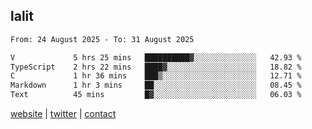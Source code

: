 ## lalit

<!--START_SECTION:waka-->

```txt
From: 24 August 2025 - To: 31 August 2025

V             5 hrs 25 mins   ██████████▓░░░░░░░░░░░░░░   42.93 %
TypeScript    2 hrs 22 mins   ████▓░░░░░░░░░░░░░░░░░░░░   18.82 %
C             1 hr 36 mins    ███▒░░░░░░░░░░░░░░░░░░░░░   12.71 %
Markdown      1 hr 3 mins     ██░░░░░░░░░░░░░░░░░░░░░░░   08.45 %
Text          45 mins         █▓░░░░░░░░░░░░░░░░░░░░░░░   06.03 %
```

<!--END_SECTION:waka-->

[website](https://lalit.sh) | [twitter](https://x.com/@lalitcodes) | [contact](https://lalit.sh/contact)
